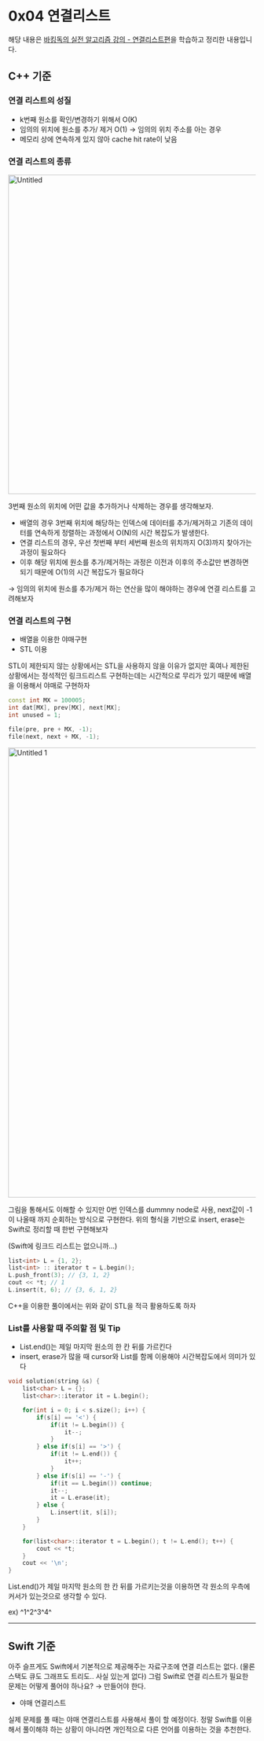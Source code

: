 # 0x04 연결리스트

해당 내용은 [바킹독의 실전 알고리즘 강의 - 연결리스트편](https://blog.encrypted.gg/932)을 학습하고 정리한 내용입니다.

## C++ 기준

### 연결 리스트의 성질

- k번째 원소를 확인/변경하기 위해서 O(K)
- 임의의 위치에 원소를 추가/ 제거 O(1) → 임의의 위치 주소를 아는 경우
- 메모리 상에 연속하게 있지 않아 cache hit rate이 낮음

### 연결 리스트의 종류

<img width="650" alt="Untitled" src="https://github.com/Brandnew-one/Practice-Algorithm/assets/88618825/4908f085-8fdb-40b9-aa3b-3be3c0f26ef4">

3번째 원소의 위치에 어떤 값을 추가하거나 삭제하는 경우를 생각해보자.

- 배열의 경우 3번째 위치에 해당하는 인덱스에 데이터를 추가/제거하고 기존의 데이터를 연속하게 정렬하는 과정에서 O(N)의 시간 복잡도가 발생한다.
- 연결 리스트의 경우, 우선 첫번째 부터 세번째 원소의 위치까지 O(3)까지 찾아가는 과정이 필요하다
- 이후 해당 위치에 원소를 추가/제거하는 과정은 이전과 이후의 주소값만 변경하면 되기 때문에 O(1)의 시간 복잡도가 필요하다

→ 임의의 위치에 원소를 추가/제거 하는 연산을 많이 해야하는 경우에 연결 리스트를 고려해보자

### 연결 리스트의 구현

- 배열을 이용한 야매구현
- STL 이용

STL이 제한되지 않는 상황에서는 STL을 사용하지 않을 이유가 없지만 혹여나 제한된 상황에서는 정석적인 링크드리스트 구현하는데는 시간적으로 무리가 있기 때문에 배열을 이용해서 야매로 구현하자

```cpp
const int MX = 100005;
int dat[MX], prev[MX], next[MX];
int unused = 1;

file(pre, pre + MX, -1);
file(next, next + MX, -1);
```

<img width="916" alt="Untitled 1" src="https://github.com/Brandnew-one/Practice-Algorithm/assets/88618825/175821bc-1b72-46ee-9a7a-bc7e8095e441">

그림을 통해서도 이해할 수 있지만 0번 인덱스를 dummny node로 사용, next값이 -1이 나올때 까지 순회하는 방식으로 구현한다. 위의 형식을 기반으로 insert, erase는 Swift로 정리할 때 한번 구현해보자

(Swift에 링크드 리스트는 없으니까…)

```cpp
list<int> L = {1, 2};
list<int> :: iterator t = L.begin();
L.push_front(3); // {3, 1, 2}
cout << *t; // 1
L.insert(t, 6); // {3, 6, 1, 2}

```

C++을 이용한 풀이에서는 위와 같이 STL을 적극 활용하도록 하자

### List를 사용할 때 주의할 점 및 Tip

- List.end()는 제일 마지막 원소의 한 칸 뒤를 가르킨다
- insert, erase가 많을 때 cursor와 List를 함께 이용해야 시간복잡도에서 의미가 있다

```cpp
void solution(string &s) {
    list<char> L = {};
    list<char>::iterator it = L.begin();

    for(int i = 0; i < s.size(); i++) {
        if(s[i] == '<') {
            if(it != L.begin()) {
                it--;
            }
        } else if(s[i] == '>') {
            if(it != L.end()) {
                it++;
            }
        } else if(s[i] == '-') {
            if(it == L.begin()) continue;
            it--;
            it = L.erase(it);
        } else {
            L.insert(it, s[i]);
        }
    }

    for(list<char>::iterator t = L.begin(); t != L.end(); t++) {
        cout << *t;
    }
    cout << '\n';
}
```

List.end()가 제일 마지막 원소의 한 칸 뒤를 가르키는것을 이용하면 각 원소의 우측에 커서가 있는것으로 생각할 수 있다.

ex) ^1^2^3^4^

---

## Swift 기준

아주 슬프게도 Swift에서 기본적으로 제공해주는 자료구조에 연결 리스트는 없다. (물론 스택도 큐도 그래프도 트리도.. 사실 있는게 없다) 그럼 Swift로 연결 리스트가 필요한 문제는 어떻게 풀어야 하나요? → 만들어야 한다.

- 야매 연결리스트

실제 문제를 풀 때는 야매 연결리스트를 사용해서 풀이 할 예정이다. 정말 Swift를 이용해서 풀이해햐 하는 상황이 아니라면 개인적으로 다른 언어를 이용하는 것을 추천한다.
